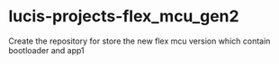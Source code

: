 # lucis-projects-flex_mcu_gen2
Create the repository for store the new flex mcu version which contain bootloader and app1
